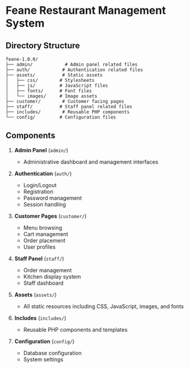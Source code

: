 # Feane Restaurant Management System

## Directory Structure

```
feane-1.0.0/
├── admin/            # Admin panel related files
├── auth/            # Authentication related files
├── assets/          # Static assets
│   ├── css/        # Stylesheets
│   ├── js/         # JavaScript files
│   ├── fonts/      # Font files
│   └── images/     # Image assets
├── customer/        # Customer facing pages
├── staff/          # Staff panel related files
├── includes/        # Reusable PHP components
└── config/         # Configuration files
```

## Components

1. **Admin Panel** (`admin/`)
   - Administrative dashboard and management interfaces

2. **Authentication** (`auth/`)
   - Login/Logout
   - Registration
   - Password management
   - Session handling

3. **Customer Pages** (`customer/`)
   - Menu browsing
   - Cart management
   - Order placement
   - User profiles

4. **Staff Panel** (`staff/`)
   - Order management
   - Kitchen display system
   - Staff dashboard

5. **Assets** (`assets/`)
   - All static resources including CSS, JavaScript, images, and fonts

6. **Includes** (`includes/`)
   - Reusable PHP components and templates

7. **Configuration** (`config/`)
   - Database configuration
   - System settings
